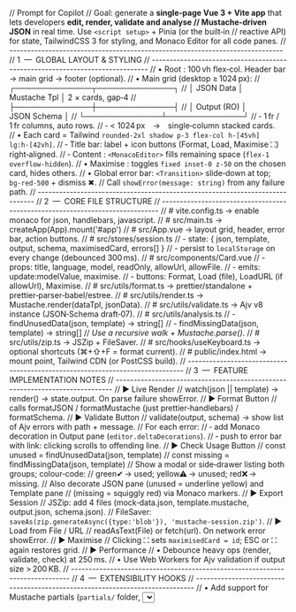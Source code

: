 // Prompt for Copilot
// Goal: generate a **single‑page Vue 3 + Vite app** that lets developers **edit, render, validate and analyse
// Mustache‑driven JSON** in real time.  Use `<script setup>` + Pinia (or the built‑in
// reactive API) for state, TailwindCSS 3 for styling, and Monaco Editor for all code panes.
// -----------------------------------------------------------------------------
// 1 — GLOBAL LAYOUT & STYLING
// -----------------------------------------------------------------------------
// • Root    : 100 vh flex‑col.  Header bar → main grid → footer (optional).
// • Main grid (desktop ≥ 1024 px):
//   ┌──────────────┬──────────────┐
//   │ JSON Data    │ Mustache Tpl │   2 × cards, gap‑4
//   ├──────────────┼──────────────┤
//   │ Output (RO)  │ JSON Schema  │
//   └──────────────┴──────────────┘
//   ‑ 1 fr / 1 fr columns, auto rows.
//   ‑ < 1024 px → single‑column stacked cards.  
// • Each card = Tailwind `rounded‑2xl shadow p‑3 flex‑col h‑[45vh] lg:h‑[42vh]`.
//   ‑ Title bar: label + icon buttons (Format, Load, Maximise ⛶) right‑aligned.
//   ‑ Content  : `<MonacoEditor>` fills remaining space (`flex‑1 overflow‑hidden`).
// • Maximise   : toggles `fixed inset‑0 z‑50` on the chosen card, hides others.
// • Global error bar: `<Transition>` slide‑down at top; `bg‑red‑500` + dismiss ✖.
//   Call `showError(message: string)` from any failure path.
// -----------------------------------------------------------------------------
// 2 — CORE FILE STRUCTURE
// -----------------------------------------------------------------------------
// # vite.config.ts     → enable monaco for json, handlebars, javascript.
// # src/main.ts        → createApp(App).mount('#app')
// # src/App.vue        → layout grid, header, error bar, action buttons.
// # src/stores/session.ts
//   - state: { json, template, output, schema, maximisedCard, errors[] }
//   - persist to `localStorage` on every change (debounced 300 ms).
// # src/components/Card.vue
//   - props: title, language, model, readOnly, allowUrl, allowFile.
//   - emits: update:modelValue, maximise.
//   - buttons: Format, Load (file), LoadURL (if allowUrl), Maximise.
// # src/utils/format.ts      → prettier/standalone + prettier‑parser‑babel/estree.
// # src/utils/render.ts      → Mustache.render(dataTpl, jsonData).
// # src/utils/validate.ts    → Ajv v8 instance (JSON‑Schema draft‑07).
// # src/utils/analysis.ts
//   - findUnusedData(json, template)         → string[]
//   - findMissingData(json, template)        → string[]
//   *Use a recursive walk + Mustache.parse()*.
// # src/utils/zip.ts          → JSZip + FileSaver.
// # src/hooks/useKeyboard.ts  → optional shortcuts (⌘+⇧+F = format current).
// # public/index.html         → mount point, Tailwind CDN (or PostCSS build).
// -----------------------------------------------------------------------------
// 3 — FEATURE IMPLEMENTATION NOTES
// -----------------------------------------------------------------------------
// ▶ Live Render
//   watch(json || template) → render() → state.output.  On parse failure showError.
// ▶ Format Button
//   calls formatJSON / formatMustache (just prettier‑handlebars) / formatSchema.
// ▶ Validate Button
//   validate(output, schema) → show list of Ajv errors with path + message.
//   For each error:
//     ‑ add Monaco decoration in Output pane (`editor.deltaDecorations`).
//     ‑ push to error bar with link: clicking scrolls to offending line.
// ▶ Check Usage Button
//   const unused   = findUnusedData(json, template)
//   const missing  = findMissingData(json, template)
//   Show a modal or side‑drawer listing both groups; colour‑code:
//     green✔ → used; yellow⚠ → unused; red❌ → missing.
//   Also decorate JSON pane (unused = underline yellow) and Template pane
//   (missing = squiggly red) via Monaco markers.
// ▶ Export Session
//   JSZip: add 4 files (mock‑data.json, template.mustache, output.json, schema.json).
//   FileSaver: `saveAs(zip.generateAsync({type:'blob'}), 'mustache‑session.zip')`.
// ▶ Load from File / URL
//   readAsText(File) or fetch(url).  On network error showError.
// ▶ Maximise
//   Clicking ⛶ sets `maximisedCard = id`; ESC or ⛶ again restores grid.
// ▶ Performance
//   • Debounce heavy ops (render, validate, check) at 250 ms.
//   • Use Web Workers for Ajv validation if output size > 200 KB.
// -----------------------------------------------------------------------------
// 4 — EXTENSIBILITY HOOKS
// -----------------------------------------------------------------------------
// • Add support for Mustache partials (`partials/` folder, <select> in Template Card).
// • API‑fetch tab next to JSON Data: url, optional headers, curl‑paste detector.
// • Dark mode toggle in header (`dark:` Tailwind classes).
// • i18n via vue‑i18n (en / fr at minimum).
// -----------------------------------------------------------------------------
// 5 — ACCEPTANCE TESTS (E2E outline ‑ Cypress)
// -----------------------------------------------------------------------------
// 1. Load page → panels populated from localStorage if present.
// 2. Paste valid json + template → Output updates within 200 ms.
// 3. Break JSON → error bar shows parse error, Output remains last good render.
// 4. Click Validate with bad schema → Ajv errors listed + decorations applied.
// 5. Check Usage → lists unused & missing; highlight counts accurate.
// 6. Export Session → downloads ZIP with 4 correct files & content matches state.
// 7. Maximise each panel → fills screen; ESC restores grid.
// 8. Mobile (375×812) → cards stack vertically; Maximise still works.
//
// -----------------------------------------------------------------------------
// Deliverable: full working codebase, ready `npm install && npm run dev`.
//
// Focus on **developer experience** — smooth editing, instant feedback, clear UX.
